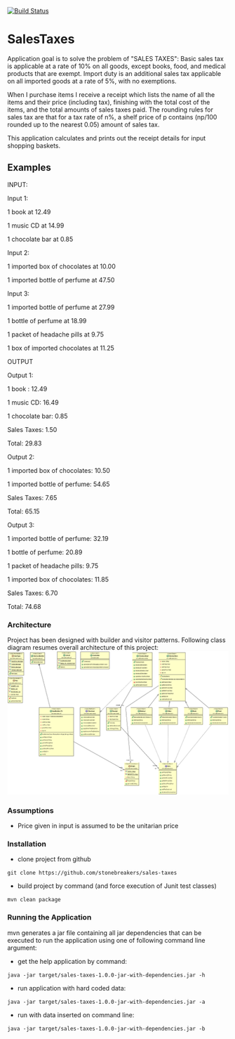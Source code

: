 [![Build Status](https://travis-ci.org/stonebreakers/SalesTaxes.svg?branch=master)](https://travis-ci.org/stonebreakers/SalesTaxes)

# SalesTaxes

Application goal is to solve the problem of "SALES TAXES": Basic sales tax is applicable at a rate of 10% on all goods, except books, food, and medical products that are exempt. Import duty is an additional sales tax applicable on all imported goods at a rate of 5%, with no exemptions.

When I purchase items I receive a receipt which lists the name of all the items and their price (including tax), finishing with the total cost of the items, and the total amounts of sales taxes paid. The rounding rules for sales tax are that for a tax rate of n%, a shelf price of p contains (np/100 rounded up to the nearest 0.05) amount of sales tax.

This application calculates and prints out the receipt details for input shopping baskets.

## Examples

INPUT:

Input 1:

1 book at 12.49

1 music CD at 14.99

1 chocolate bar at 0.85

Input 2:

1 imported box of chocolates at 10.00

1 imported bottle of perfume at 47.50

Input 3:

1 imported bottle of perfume at 27.99

1 bottle of perfume at 18.99

1 packet of headache pills at 9.75

1 box of imported chocolates at 11.25

OUTPUT

Output 1:

1 book : 12.49

1 music CD: 16.49

1 chocolate bar: 0.85

Sales Taxes: 1.50

Total: 29.83

Output 2:

1 imported box of chocolates: 10.50

1 imported bottle of perfume: 54.65

Sales Taxes: 7.65

Total: 65.15

Output 3:

1 imported bottle of perfume: 32.19

1 bottle of perfume: 20.89

1 packet of headache pills: 9.75

1 imported box of chocolates: 11.85

Sales Taxes: 6.70

Total: 74.68


### Architecture
Project has been designed with builder and visitor patterns.
Following class diagram resumes overall architecture of this project:
![Alt text](/etc/class-diagram.png "sales-taxes")

### Assumptions

- Price given in input is assumed to be the unitarian price


### Installation

- clone project from github

```
git clone https://github.com/stonebreakers/sales-taxes
```

- build project by command (and force execution of Junit test classes)

```
mvn clean package
```

### Running the Application

mvn generates a jar file containing all jar dependencies that can be executed to run the application using one of following command line argument:
- get the help application by command:

```
java -jar target/sales-taxes-1.0.0-jar-with-dependencies.jar -h
```
- run application with hard coded data:

```
java -jar target/sales-taxes-1.0.0-jar-with-dependencies.jar -a
```

- run with data inserted on command line:

```
java -jar target/sales-taxes-1.0.0-jar-with-dependencies.jar -b
```

